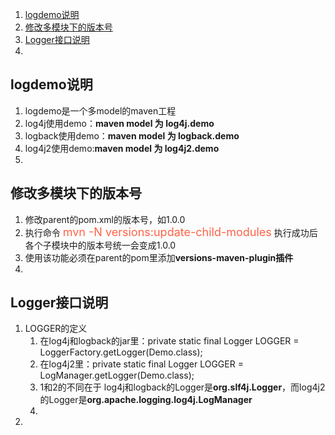 1. [logdemo说明](#logdemo说明)
2. [修改多模块下的版本号](#修改多模块下的版本号)
3. [Logger接口说明](#Logger接口说明)
4. 


## logdemo说明 ##
1. logdemo是一个多model的maven工程
2. log4j使用demo：**maven model 为 log4j.demo**
3. logback使用demo：**maven model 为 logback.demo**
4. log4j2使用demo:**maven model 为 log4j2.demo**
5.  

## 修改多模块下的版本号 ##
1. 修改parent的pom.xml的版本号，如1.0.0
2. 执行命令  <font color=Tomato size=4>mvn -N versions:update-child-modules</font>	执行成功后各个子模块中的版本号统一会变成1.0.0
3. 使用该功能必须在parent的pom里添加**versions-maven-plugin插件**
4. 

## Logger接口说明 ##
1. LOGGER的定义
	1. 在log4j和logback的jar里：private static final Logger LOGGER = LoggerFactory.getLogger(Demo.class);
	2. 在log4j2里：private static final Logger LOGGER = LogManager.getLogger(Demo.class);
	3. 1和2的不同在于 log4j和logback的Logger是**org.slf4j.Logger**，而log4j2的Logger是**org.apache.logging.log4j.LogManager**
	4. 
2. 

